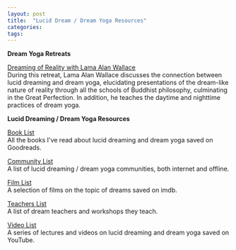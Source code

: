 ```yaml
---
layout: post
title:  "Lucid Dream / Dream Yoga Resources"
categories: 
tags:
---
```



**Dream Yoga Retreats**
<br>

[Dreaming of Reality with Lama Alan Wallace](/wallacedreamyoga)
<br>
During this retreat, Lama Alan Wallace discusses the connection between lucid dreaming and dream yoga, elucidating presentations of the dream-like nature of reality through all the schools of Buddhist philosophy, culminating in the Great Perfection. In addition, he teaches the daytime and nighttime practices of dream yoga.


**Lucid Dreaming / Dream Yoga Resources**
<br>

[Book List](https://www.goodreads.com/review/list/95737422-link-daniel?ref=nav_mybooks&shelf=dreams)
<br>
All the books I've read about lucid dreaming and dream yoga saved on Goodreads.

[Community List](/dreamgroups)
<br>
A list of lucid dreaming / dream yoga communities, both internet and offline.

[Film List](https://www.imdb.com/list/ls083385013/)
<br>
A selection of films on the topic of dreams saved on imdb.

[Teachers List](/dreamteachers)
<br>
A list of dream teachers and workshops they teach.

[Video List](https://www.youtube.com/playlist?list=PL3IOQtA2di8PQNdPo2_FVaBlhVkb5PUXM)
<br>
A series of lectures and videos on lucid dreaming and dream yoga saved on YouTube.

